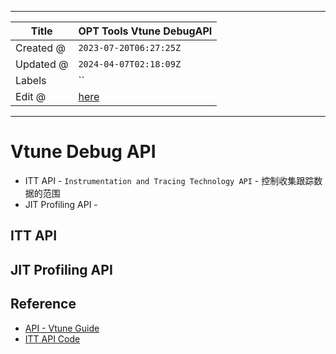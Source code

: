 -----

| Title     | OPT Tools Vtune DebugAPI                          |
| --------- | ------------------------------------------------- |
| Created @ | `2023-07-20T06:27:25Z`                            |
| Updated @ | `2024-04-07T02:18:09Z`                            |
| Labels    | \`\`                                              |
| Edit @    | [here](https://github.com/junxnone/opt/issues/10) |

-----

# Vtune Debug API

  - ITT API - `Instrumentation and Tracing Technology API` - 控制收集跟踪数据的范围
  - JIT Profiling API -

## ITT API

## JIT Profiling API

## Reference

  - [API - Vtune
    Guide](https://www.intel.com/content/www/us/en/docs/vtune-profiler/user-guide/2023-0/api-support.html)
  - [ITT API Code](https://github.com/intel/ittapi)
